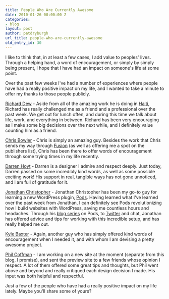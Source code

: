 ```yaml
---
title: People Who Are Currently Awesome
date: 2010-01-26 00:00:00 Z
categories:
- blog
layout: post
author: patdryburgh
url_title: people-who-are-currently-awesome
old_entry_id: 30
---
```


I like to think that, in at least a few cases, I add value to peoples' lives. Through a helping hand, a word of encouragement, or simply by simply being present, I hope that I have had an impact on someone's life at some point.

Over the past few weeks I've had a number of experiences where people have had a really positive impact on my life, and I wanted to take a minute to offer my thanks to those people publicly.

[Richard Dew](http://twitter.com/whatsadickdew) - Aside from all of the amazing work he is doing in [Haiti](http://patdryburgh.com/tagged/haiti), Richard has really challenged me as a friend and a professional over the past week. We get out for lunch often, and during this time we talk about life, work, and everything in between. Richard has been very encouraging as I make some big decisions over the next while, and I definitely value counting him as a friend.

[Chris Bowler](http://log.chrisbowler.com) - Chris is simply an amazing guy. Besides the work that Chris sends my way through [Fusion](http://fusionads.net) (as well as offering me a spot on the publishers list), Chris has been there to offer words of encouragement through some trying times in my life recently.

[Darren Hoyt](http://darrenhoyt.com) - Darren is a designer I admire and respect deeply. Just today, Darren passed on some incredibly kind words, as well as some possible exciting work! His support in real, tangible ways has not gone unnoticed, and I am full of gratitude for it.

[Jonathan Christopher](http://mondaybynoon.com) - Jonathan Christopher has been my go-to guy for learning a new WordPress plugin, [Pods](http://pods.uproot.us/). Having learned what I've learned over the past week from Jonathan, I can definitely see Pods revolutionizing how I build websites with WordPress, saving me countless hours and headaches. Through his [blog series](http://mondaybynoon.com/archive/) on Pods, to [Twitter](http://twitter.com/jchristopher) and chat, Jonathan has offered advice and tips for working with this incredible setup, and has really helped me out.

[Kyle Baxter](http://tightwind.net) - Again, another guy who has simply offered kind words of encouragement when I needed it, and with whom I am devising a pretty awesome project.

[Phil Coffman](http://philcoffman.com) - I am working on a new site at the moment (separate from this blog, I promise), and sent the preview site to a few friends whose opinion I respect. A lot of them offered some great tips and thoughts, but Phil went above and beyond and really critiqued each design decision I made. His input was both helpful and respectful.

Just a few of the people who have had a really positive impact on my life lately. Maybe you'll share some of yours?